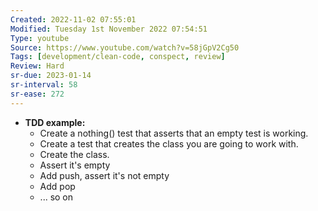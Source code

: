 ```yaml
---
Created: 2022-11-02 07:55:01
Modified: Tuesday 1st November 2022 07:54:51
Type: youtube
Source: https://www.youtube.com/watch?v=58jGpV2Cg50
Tags: [development/clean-code, conspect, review]
Review: Hard
sr-due: 2023-01-14
sr-interval: 58
sr-ease: 272
---
```


- **TDD example:**
    -   Create a nothing() test that asserts that an empty test is working.
    -   Create a test that creates the class you are going to work with.
    -   Create the class.
    -   Assert it's empty
    -   Add push, assert it's not empty
    -   Add pop
    -   ... so on